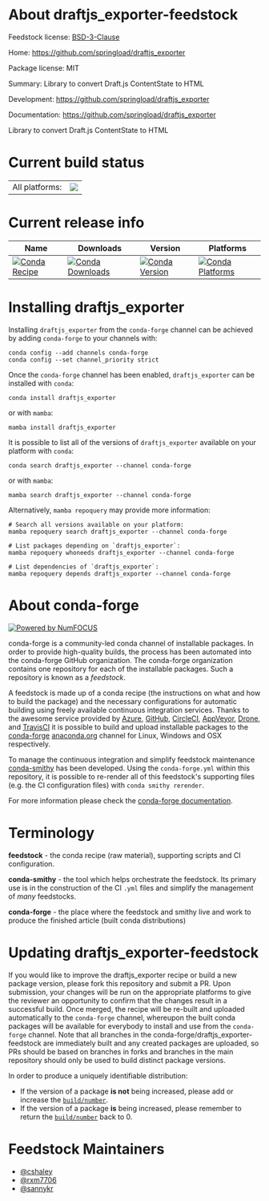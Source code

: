 About draftjs_exporter-feedstock
================================

Feedstock license: [BSD-3-Clause](https://github.com/conda-forge/draftjs_exporter-feedstock/blob/main/LICENSE.txt)

Home: https://github.com/springload/draftjs_exporter

Package license: MIT

Summary: Library to convert Draft.js ContentState to HTML

Development: https://github.com/springload/draftjs_exporter

Documentation: https://github.com/springload/draftjs_exporter

Library to convert Draft.js ContentState to HTML

Current build status
====================


<table><tr><td>All platforms:</td>
    <td>
      <a href="https://dev.azure.com/conda-forge/feedstock-builds/_build/latest?definitionId=5008&branchName=main">
        <img src="https://dev.azure.com/conda-forge/feedstock-builds/_apis/build/status/draftjs_exporter-feedstock?branchName=main">
      </a>
    </td>
  </tr>
</table>

Current release info
====================

| Name | Downloads | Version | Platforms |
| --- | --- | --- | --- |
| [![Conda Recipe](https://img.shields.io/badge/recipe-draftjs_exporter-green.svg)](https://anaconda.org/conda-forge/draftjs_exporter) | [![Conda Downloads](https://img.shields.io/conda/dn/conda-forge/draftjs_exporter.svg)](https://anaconda.org/conda-forge/draftjs_exporter) | [![Conda Version](https://img.shields.io/conda/vn/conda-forge/draftjs_exporter.svg)](https://anaconda.org/conda-forge/draftjs_exporter) | [![Conda Platforms](https://img.shields.io/conda/pn/conda-forge/draftjs_exporter.svg)](https://anaconda.org/conda-forge/draftjs_exporter) |

Installing draftjs_exporter
===========================

Installing `draftjs_exporter` from the `conda-forge` channel can be achieved by adding `conda-forge` to your channels with:

```
conda config --add channels conda-forge
conda config --set channel_priority strict
```

Once the `conda-forge` channel has been enabled, `draftjs_exporter` can be installed with `conda`:

```
conda install draftjs_exporter
```

or with `mamba`:

```
mamba install draftjs_exporter
```

It is possible to list all of the versions of `draftjs_exporter` available on your platform with `conda`:

```
conda search draftjs_exporter --channel conda-forge
```

or with `mamba`:

```
mamba search draftjs_exporter --channel conda-forge
```

Alternatively, `mamba repoquery` may provide more information:

```
# Search all versions available on your platform:
mamba repoquery search draftjs_exporter --channel conda-forge

# List packages depending on `draftjs_exporter`:
mamba repoquery whoneeds draftjs_exporter --channel conda-forge

# List dependencies of `draftjs_exporter`:
mamba repoquery depends draftjs_exporter --channel conda-forge
```


About conda-forge
=================

[![Powered by
NumFOCUS](https://img.shields.io/badge/powered%20by-NumFOCUS-orange.svg?style=flat&colorA=E1523D&colorB=007D8A)](https://numfocus.org)

conda-forge is a community-led conda channel of installable packages.
In order to provide high-quality builds, the process has been automated into the
conda-forge GitHub organization. The conda-forge organization contains one repository
for each of the installable packages. Such a repository is known as a *feedstock*.

A feedstock is made up of a conda recipe (the instructions on what and how to build
the package) and the necessary configurations for automatic building using freely
available continuous integration services. Thanks to the awesome service provided by
[Azure](https://azure.microsoft.com/en-us/services/devops/), [GitHub](https://github.com/),
[CircleCI](https://circleci.com/), [AppVeyor](https://www.appveyor.com/),
[Drone](https://cloud.drone.io/welcome), and [TravisCI](https://travis-ci.com/)
it is possible to build and upload installable packages to the
[conda-forge](https://anaconda.org/conda-forge) [anaconda.org](https://anaconda.org/)
channel for Linux, Windows and OSX respectively.

To manage the continuous integration and simplify feedstock maintenance
[conda-smithy](https://github.com/conda-forge/conda-smithy) has been developed.
Using the ``conda-forge.yml`` within this repository, it is possible to re-render all of
this feedstock's supporting files (e.g. the CI configuration files) with ``conda smithy rerender``.

For more information please check the [conda-forge documentation](https://conda-forge.org/docs/).

Terminology
===========

**feedstock** - the conda recipe (raw material), supporting scripts and CI configuration.

**conda-smithy** - the tool which helps orchestrate the feedstock.
                   Its primary use is in the construction of the CI ``.yml`` files
                   and simplify the management of *many* feedstocks.

**conda-forge** - the place where the feedstock and smithy live and work to
                  produce the finished article (built conda distributions)


Updating draftjs_exporter-feedstock
===================================

If you would like to improve the draftjs_exporter recipe or build a new
package version, please fork this repository and submit a PR. Upon submission,
your changes will be run on the appropriate platforms to give the reviewer an
opportunity to confirm that the changes result in a successful build. Once
merged, the recipe will be re-built and uploaded automatically to the
`conda-forge` channel, whereupon the built conda packages will be available for
everybody to install and use from the `conda-forge` channel.
Note that all branches in the conda-forge/draftjs_exporter-feedstock are
immediately built and any created packages are uploaded, so PRs should be based
on branches in forks and branches in the main repository should only be used to
build distinct package versions.

In order to produce a uniquely identifiable distribution:
 * If the version of a package **is not** being increased, please add or increase
   the [``build/number``](https://docs.conda.io/projects/conda-build/en/latest/resources/define-metadata.html#build-number-and-string).
 * If the version of a package **is** being increased, please remember to return
   the [``build/number``](https://docs.conda.io/projects/conda-build/en/latest/resources/define-metadata.html#build-number-and-string)
   back to 0.

Feedstock Maintainers
=====================

* [@cshaley](https://github.com/cshaley/)
* [@rxm7706](https://github.com/rxm7706/)
* [@sannykr](https://github.com/sannykr/)

